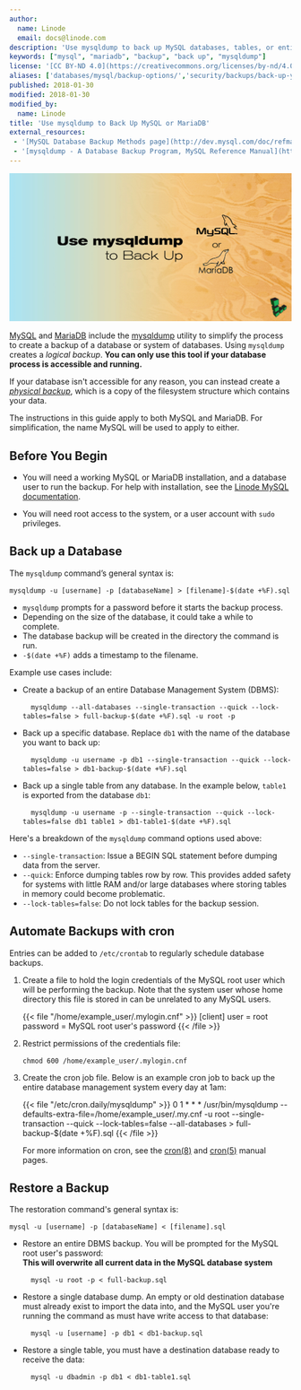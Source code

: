 ```yaml
---
author:
  name: Linode
  email: docs@linode.com
description: 'Use mysqldump to back up MySQL databases, tables, or entire database management systems.'
keywords: ["mysql", "mariadb", "backup", "back up", "mysqldump"]
license: '[CC BY-ND 4.0](https://creativecommons.org/licenses/by-nd/4.0)'
aliases: ['databases/mysql/backup-options/','security/backups/back-up-your-mysql-databases/','databases/mysql/back-up-your-mysql-databases/']
published: 2018-01-30
modified: 2018-01-30
modified_by:
  name: Linode
title: 'Use mysqldump to Back Up MySQL or MariaDB'
external_resources:
 - '[MySQL Database Backup Methods page](http://dev.mysql.com/doc/refman/5.1/en/backup-methods.html)'
 - '[mysqldump - A Database Backup Program, MySQL Reference Manual](https://dev.mysql.com/doc/refman/5.7/en/mysqldump.html)'
---
```


![Use mysqldump to Back Up MySQL or MariaDB](mysqldump-backup-title.jpg "Use mysqldump to Back Up MySQL or MariaDB")


[MySQL](http://www.mysql.com/) and [MariaDB](https://mariadb.com/) include the [mysqldump](https://dev.mysql.com/doc/refman/5.7/en/mysqldump.html) utility to simplify the process to create a backup of a database or system of databases. Using `mysqldump` creates a *logical backup*. **You can only use this tool if your database process is accessible and running.**

If your database isn't accessible for any reason, you can instead create a [*physical backup*](/docs/databases/mysql/create-physical-backups-of-your-mariadb-or-mysql-databases/), which is a copy of the filesystem structure which contains your data.

The instructions in this guide apply to both MySQL and MariaDB. For simplification, the name MySQL will be used to apply to either.

## Before You Begin

-  You will need a working MySQL or MariaDB installation, and a database user to run the backup. For help with installation, see the [Linode MySQL documentation](/docs/databases/mysql/).

-  You will need root access to the system, or a user account with `sudo` privileges.

## Back up a Database

The `mysqldump` command’s general syntax is:

    mysqldump -u [username] -p [databaseName] > [filename]-$(date +%F).sql

* `mysqldump` prompts for a password before it starts the backup process.
* Depending on the size of the database, it could take a while to complete.
* The database backup will be created in the directory the command is run.
* `-$(date +%F)` adds a timestamp to the filename.

Example use cases include:

* Create a backup of an entire Database Management System (DBMS):

        mysqldump --all-databases --single-transaction --quick --lock-tables=false > full-backup-$(date +%F).sql -u root -p

* Back up a specific database. Replace `db1` with the name of the database you want to back up:

        mysqldump -u username -p db1 --single-transaction --quick --lock-tables=false > db1-backup-$(date +%F).sql

* Back up a single table from any database. In the example below, `table1` is exported from the database `db1`:

        mysqldump -u username -p --single-transaction --quick --lock-tables=false db1 table1 > db1-table1-$(date +%F).sql

Here's a breakdown of the `mysqldump` command options used above:

-  `--single-transaction`: Issue a BEGIN SQL statement before dumping data from the server.
-  `--quick`: Enforce dumping tables row by row. This provides added safety for systems with little RAM and/or large databases where storing tables in memory could become problematic.
-  `--lock-tables=false`: Do not lock tables for the backup session.

## Automate Backups with cron

Entries can be added to `/etc/crontab` to regularly schedule database backups.

1.  Create a file to hold the login credentials of the MySQL root user which will be performing the backup. Note that the system user whose home directory this file is stored in can be unrelated to any MySQL users.

    {{< file "/home/example_user/.mylogin.cnf" >}}
[client]
user = root
password = MySQL root user's password
{{< /file >}}

2.  Restrict permissions of the credentials file:

        chmod 600 /home/example_user/.mylogin.cnf

3. Create the cron job file. Below is an example cron job to back up the entire database management system every day at 1am:

    {{< file "/etc/cron.daily/mysqldump" >}}
0 1 * * * /usr/bin/mysqldump --defaults-extra-file=/home/example_user/.my.cnf -u root --single-transaction --quick --lock-tables=false --all-databases > full-backup-$(date +%F).sql
{{< /file >}}

    For more information on cron, see the [cron(8)](https://linux.die.net/man/8/cron) and [cron(5)](https://linux.die.net/man/5/crontab) manual pages.

## Restore a Backup

The restoration command's general syntax is:

    mysql -u [username] -p [databaseName] < [filename].sql

* Restore an entire DBMS backup. You will be prompted for the MySQL root user's password:\
  **This will overwrite all current data in the MySQL database system**

        mysql -u root -p < full-backup.sql

* Restore a single database dump. An empty or old destination database must already exist to import the data into, and the MySQL user you're running the command as must have write access to that database:

        mysql -u [username] -p db1 < db1-backup.sql

* Restore a single table, you must have a destination database ready to receive the data:

        mysql -u dbadmin -p db1 < db1-table1.sql
